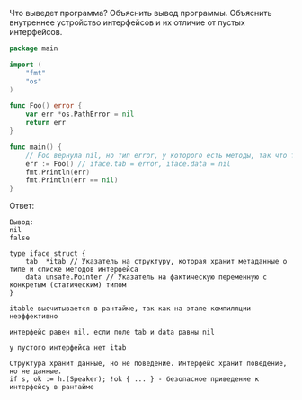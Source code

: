 Что выведет программа? Объяснить вывод программы. Объяснить внутреннее устройство интерфейсов и их отличие от пустых интерфейсов.

```go
package main

import (
	"fmt"
	"os"
)

func Foo() error {
	var err *os.PathError = nil
	return err
}

func main() {
	// Foo вернула nil, но тип error, у которого есть методы, так что таблица методов непустая
	err := Foo() // iface.tab = error, iface.data = nil
	fmt.Println(err)
	fmt.Println(err == nil)
}
```

Ответ:
```
Вывод:
nil
false

type iface struct {
	tab  *itab // Указатель на структуру, которая хранит метаданные о типе и списке методов интерфейса
	data unsafe.Pointer // Указатель на фактическую переменную с конкретым (статическим) типом
}

itable высчитывается в рантайме, так как на этапе компиляции неэффективно

интерфейс равен nil, если поле tab и data равны nil

у пустого интерфейса нет itab

Структура хранит данные, но не поведение. Интерфейс хранит поведение, но не данные.
if s, ok := h.(Speaker); !ok { ... } - безопасное приведение к интерфейсу в рантайме

```
